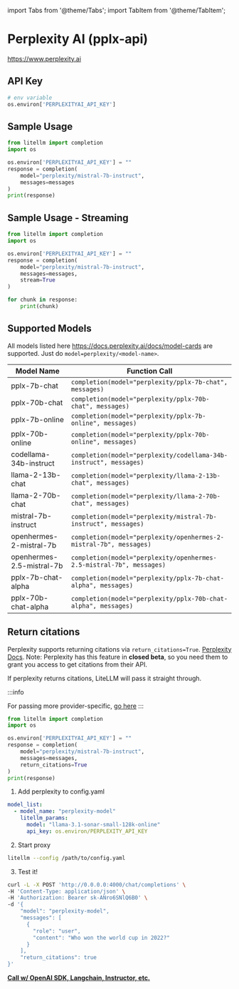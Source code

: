 import Tabs from '@theme/Tabs';
import TabItem from '@theme/TabItem';

# Perplexity AI (pplx-api)
https://www.perplexity.ai

## API Key
```python
# env variable
os.environ['PERPLEXITYAI_API_KEY']
```

## Sample Usage
```python
from litellm import completion
import os

os.environ['PERPLEXITYAI_API_KEY'] = ""
response = completion(
    model="perplexity/mistral-7b-instruct", 
    messages=messages
)
print(response)
```

## Sample Usage - Streaming
```python
from litellm import completion
import os

os.environ['PERPLEXITYAI_API_KEY'] = ""
response = completion(
    model="perplexity/mistral-7b-instruct", 
    messages=messages,
    stream=True
)

for chunk in response:
    print(chunk)
```


## Supported Models
All models listed here https://docs.perplexity.ai/docs/model-cards are supported.  Just do `model=perplexity/<model-name>`.

| Model Name               | Function Call                                                                                                                                                      |
|--------------------------|------------------------------------------------------------------------------------------------------------------------------------------------------------------|
| pplx-7b-chat | `completion(model="perplexity/pplx-7b-chat", messages)` | 
| pplx-70b-chat | `completion(model="perplexity/pplx-70b-chat", messages)` | 
| pplx-7b-online | `completion(model="perplexity/pplx-7b-online", messages)` | 
| pplx-70b-online | `completion(model="perplexity/pplx-70b-online", messages)` | 
| codellama-34b-instruct | `completion(model="perplexity/codellama-34b-instruct", messages)` | 
| llama-2-13b-chat | `completion(model="perplexity/llama-2-13b-chat", messages)` | 
| llama-2-70b-chat | `completion(model="perplexity/llama-2-70b-chat", messages)` | 
| mistral-7b-instruct | `completion(model="perplexity/mistral-7b-instruct", messages)` | 
| openhermes-2-mistral-7b | `completion(model="perplexity/openhermes-2-mistral-7b", messages)` | 
| openhermes-2.5-mistral-7b | `completion(model="perplexity/openhermes-2.5-mistral-7b", messages)` | 
| pplx-7b-chat-alpha | `completion(model="perplexity/pplx-7b-chat-alpha", messages)` | 
| pplx-70b-chat-alpha | `completion(model="perplexity/pplx-70b-chat-alpha", messages)` | 







## Return citations 

Perplexity supports returning citations via `return_citations=True`. [Perplexity Docs](https://docs.perplexity.ai/reference/post_chat_completions). Note: Perplexity has this feature in **closed beta**, so you need them to grant you access to get citations from their API. 

If perplexity returns citations, LiteLLM will pass it straight through. 

:::info

For passing more provider-specific, [go here](../completion/provider_specific_params.md)
:::

<Tabs>
<TabItem value="sdk" label="SDK">

```python
from litellm import completion
import os

os.environ['PERPLEXITYAI_API_KEY'] = ""
response = completion(
    model="perplexity/mistral-7b-instruct", 
    messages=messages,
    return_citations=True
)
print(response)
```

</TabItem>
<TabItem value="proxy" label="PROXY">

1. Add perplexity to config.yaml

```yaml
model_list:
  - model_name: "perplexity-model"
    litellm_params:
      model: "llama-3.1-sonar-small-128k-online"
      api_key: os.environ/PERPLEXITY_API_KEY
```

2. Start proxy 

```bash
litellm --config /path/to/config.yaml
```

3. Test it! 

```bash
curl -L -X POST 'http://0.0.0.0:4000/chat/completions' \
-H 'Content-Type: application/json' \
-H 'Authorization: Bearer sk-ANro6SNlQ6B0' \
-d '{
    "model": "perplexity-model",
    "messages": [
      {
        "role": "user",
        "content": "Who won the world cup in 2022?"
      }
    ],
    "return_citations": true
}'
```

[**Call w/ OpenAI SDK, Langchain, Instructor, etc.**](../proxy/user_keys.md#chatcompletions)

</TabItem>
</Tabs>
